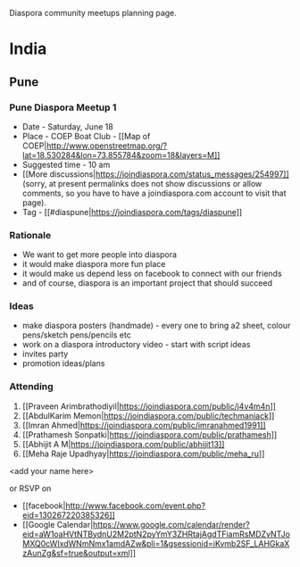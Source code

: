Diaspora community meetups planning page.

# India

## Pune

### Pune Diaspora Meetup 1 

- Date - Saturday, June 18
- Place - COEP Boat Club - [[Map of COEP|http://www.openstreetmap.org/?lat=18.530284&lon=73.855784&zoom=18&layers=M]]
- Suggested time - 10 am
- [[More discussions|https://joindiaspora.com/status_messages/254997]] (sorry, at present permalinks does not show discussions or allow comments, so you have to have a joindiaspora.com account to visit that page).
- Tag - [[#diaspune|https://joindiaspora.com/tags/diaspune]]

### Rationale

- We want to get more people into diaspora
 - it would make diaspora more fun place
 - it would make us depend less on facebook to connect with our friends
- and of course, diaspora is an important project that should succeed

### Ideas 

- make diaspora posters (handmade) - every one to bring a2 sheet, colour pens/sketch pens/pencils etc
- work on a diaspora introductory video - start with script ideas
- invites party
- promotion ideas/plans

### Attending
 1. [[Praveen Arimbrathodiyil|https://joindiaspora.com/public/j4v4m4n]]   
 1. [[AbdulKarim Memon|https://joindiaspora.com/public/techmaniack]]   
 1. [[Imran Ahmed|https://joindiaspora.com/public/imranahmed1991]]   
 1. [[Prathamesh Sonpatki|https://joindiaspora.com/public/prathamesh]]   
 1. [[Abhijit A M|https://joindiaspora.com/public/abhijit13]]
 1. [[Meha Raje Upadhyay|https://joindiaspora.com/public/meha_ru]]

&lt;add your name here&gt;

or RSVP on 

- [[facebook|http://www.facebook.com/event.php?eid=130267220385326]]
- [[Google Calendar|https://www.google.com/calendar/render?eid=aW1oaHVtNTBydnU2M2ptN2pyYmY3ZHRtajAgdTFiamRsMDZvNTJoMXQ0cWIxdWNmNmx1amdAZw&pli=1&gsessionid=iKvmb2SF_LAHGkaXzAunZg&sf=true&output=xml]]